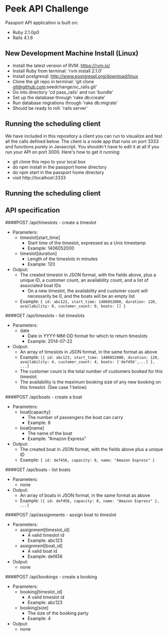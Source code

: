 Peek API Challenge
==========

Passport API application is built on:
* Ruby 2.1.0p0
* Rails 4.1.6

## New Development Machine Install (Linux)

* Install the latest version of RVM: https://rvm.io/
* Install Ruby from terminal: 'rvm install 2.1.0'
* Install postgresql: http://www.postgresql.org/download/linux
* Clone the git repo in terminal: 'git clone git@github.com:seedchange/sc_rails.git'
* Go into directory 'cd pass_rails' and run 'bundle'
* Set up the database through 'rake db:create'
* Run database migrations through 'rake db:migrate'
* Should be ready to roll: 'rails server'

## Running the scheduling client

We have included in this repository a client you can run to visualize and test all the calls defined below.  The client is a node app that runs on port 3333 and functions purely in Javascript.  You shouldn't have to edit it at all if you run your API on port 3000.  Here's how to get it running:
  * git clone this repo to your local box
  * do npm install in the passport home directory
  * do npm start in the passport home directory
  * visit http://localhost:3333

## Running the scheduling client


## API specification

####POST /api/timeslots - create a timeslot
* Parameters:
  * timeslot[start_time]
    * Start time of the timeslot, expressed as a Unix timestamp
    * Example: 1406052000
  * timeslot[duration]
    * Length of the timeslots in minutes
    * Example: 120
* Output:
  * The created timeslot in JSON format, with the fields above, plus a unique ID, a customer count, an availability count, and a list of associated boat IDs
    * On a new timeslot, the availability and customer count will necessarily be 0, and the boats will be an empty list
  * Example: `{ id: abc123, start_time: 1406052000, duration: 120, availability: 0, customer_count: 0, boats: [] }`

####GET /api/timeslots - list timeslots
* Parameters:
  * date
    * Date in YYYY-MM-DD format for which to return timeslots
    * Example: 2014-07-22
* Output:
  * An array of timeslots in JSON format, in the same format as above
  * Example: `[{ id: abc123, start_time: 1406052000, duration: 120, availability: 4, customer_count: 4, boats: ['def456',...] }, ...]`
  * The customer count is the total number of customers booked for this timeslot.
  * The availability is the maximum booking size of any new booking on this timeslot. (See case 1 below)

####POST /api/boats - create a boat
* Parameters:
  * boat[capacity]
    * The number of passengers the boat can carry
    * Example: 8
  * boat[name]
    * The name of the boat
    * Example: "Amazon Express"
* Output:
  * The created boat in JSON format, with the fields above plus a unique ID
  * Example: `{ id: def456, capacity: 8, name: "Amazon Express" }`

####GET /api/boats - list boats
* Parameters:
  * none
* Output:
  * An array of boats in JSON format, in the same format as above
  * Example: `[{ id: def456, capacity: 8, name: "Amazon Express" }, ...]`

####POST /api/assignments - assign boat to timeslot
* Parameters:
  * assignment[timeslot_id]
    * A valid timeslot id
    * Example: abc123
  * assignment[boat_id]
    * A valid boat id
    * Example: def456
* Output:
  * none

####POST /api/bookings - create a booking
* Parameters:
  * booking[timeslot_id]
    * A valid timeslot id
    * Example: abc123
  * booking[size]
    * The size of the booking party
    * Example: 4
* Output:
  * none
